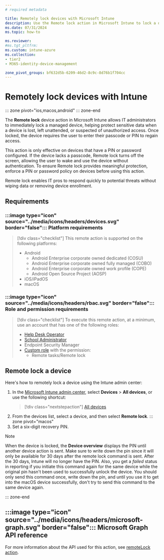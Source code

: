 ```yaml
---
# required metadata

title: Remotely lock devices with Microsoft Intune
description: Use the Remote lock action in Microsoft Intune to lock a device that is protected by a PIN or password.
ms.date: 07/31/2024
ms.topic: how-to

ms.reviewer:
#ms.tgt_pltfrm:
ms.custom: intune-azure
ms.collection:
- tier2
- M365-identity-device-management

zone_pivot_groups: bf632d5b-6209-46d2-8c9c-8d76b1f704cc
---
```


# Remotely lock devices with Intune

::: zone pivot="ios,macos,android"
::: zone-end

The **Remote lock** device action in Microsoft Intune allows IT administrators to immediately lock a managed device, helping protect sensitive data when a device is lost, left unattended, or suspected of unauthorized access. Once locked, the device requires the user to enter their passcode or PIN to regain access.

This action is only effective on devices that have a PIN or password configured. If the device lacks a passcode, Remote lock turns off the screen, allowing the user to wake and use the device without authentication. To ensure Remote lock provides meaningful protection, enforce a PIN or password policy on devices before using this action.

Remote lock enables IT pros to respond quickly to potential threats without wiping data or removing device enrollment.

## Requirements

### :::image type="icon" source="../media/icons/headers/devices.svg" border="false"::: Platform requirements

> [!div class="checklist"]
> This remote action is supported on the following platforms:
>
> - Android
>     - Android Enterprise corporate owned dedicated (COSU)
>     - Android Enterprise corporate owned fully managed (COBO)
>     - Android Enterprise corporate owned work profile (COPE)
>     - Android Open Source Project (AOSP)
> - iOS/iPadOS
> - macOS

### :::image type="icon" source="../media/icons/headers/rbac.svg" border="false"::: Role and permission requirements

> [!div class="checklist"]
> To execute this remote action, at a minimum, use an account that has one of the following roles:
>
> - [Help Desk Operator][INT-R1]
> - [School Administrator][INT-R2]
> - Endpoint Security Manager
> - [Custom role][INT-RC] with the permission:
>   - Remote tasks/Remote lock

## Remote lock a device

Here's how to remotely lock a device using the Intune admin center:

1. In the [Microsoft Intune admin center][INT-AC], select **Devices** > **All devices**, or use the following shortcut:
    > [!div class="nextstepaction"]
    > [All devices][INT-AC1]
1. From the devices list, select a device, and then select **Remote lock**.
::: zone pivot="macos"
4. Set a six-digit recovery PIN.

>[!NOTE]
>When the device is locked, the **Device overview** displays the PIN until another device action is sent. Make sure to write down the pin since it will only be available for 30 days after the remote lock command is sent. After the 30 days, Intune will no longer have the PIN. Also, you get a *failed* status in reporting if you initiate this command again for the same device while the original pin hasn't been used to successfully unlock the device. You should only send this command once, write down the pin, and until you use it to get into the macOS device successfully, don't try to send this command to the same device again.

::: zone-end

## :::image type="icon" source="../media/icons/headers/microsoft-graph.svg" border="false"::: Microsoft Graph API reference

For more information about the API used for this action, see [remoteLock action][GRAPH-1].

<!--links-->

[INT-AC]: https://go.microsoft.com/fwlink/?linkid=2109431
[INT-AC1]: https://go.microsoft.com/fwlink/?linkid=2109431#view/Microsoft_Intune_DeviceSettings/DevicesMenu/~/allDevices

[INT-RC]: /intune/intune-service/fundamentals/create-custom-role
[INT-R1]: /intune/intune-service/fundamentals/role-based-access-control-reference#help-desk-operator
[INT-R2]: /intune/intune-service/fundamentals/role-based-access-control-reference#school-administrator

[GRAPH-1]: /graph/api/intune-devices-manageddevice-remotelock
